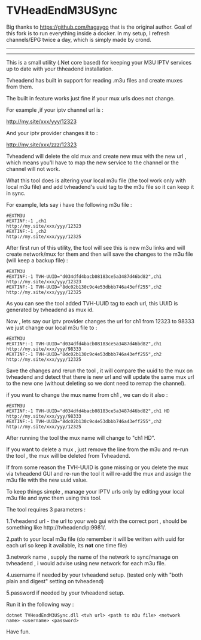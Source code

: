 # TVHeadEndM3USync

Big thanks to https://github.com/hagaygo that is the original author. Goal of this fork is to run everything inside a docker. In my setup, I refresh channels/EPG twice a day, which is simply made by crond.

------------





------------
This is a small utility (.Net core based) for keeping your M3U IPTV services up to date with your thheadend installation.

Tvheadend has built in support for reading .m3u files and create muxes from them.

The built in feature works just fine if your mux urls does not change.

For example ,if your iptv channel url is :

http://my.site/xxx/yyy/12323

And your iptv provider changes it to :

http://my.site/xxx/zzz/12323

Tvheadend will delete the old mux and create new mux with the new url , which means you'll have to map the new service to the channel or the channel will not work.

What this tool does is altering your local m3u file (the tool work only with local m3u file) and add tvheadend's uuid tag to the m3u file so it can keep it in sync.

For example, lets say i have the following m3u file :

```
#EXTM3U
#EXTINF:-1 ,ch1
http://my.site/xxx/yyy/12323
#EXTINF:-1 ,ch2
http://my.site/xxx/yyy/12325
```
After first run of this utility, the tool will see this is new m3u links and will create network/mux for them and then will save the changes to the m3u file (will keep a backup file) :

```
#EXTM3U
#EXTINF:-1 TVH-UUID="d034dfd4bacb08183ce5a3487d46bd82",ch1
http://my.site/xxx/yyy/12323
#EXTINF:-1 TVH-UUID="8dc02b130c9c4e53dbbb746a43eff255",ch2
http://my.site/xxx/yyy/12325
```
As you can see the tool added TVH-UUID tag to each url, this UUID is generated by tvheadend as mux id.

Now , lets say our iptv provider changes the url for ch1 from 12323 to 98333 we just change our local m3u file to :

```
#EXTM3U
#EXTINF:-1 TVH-UUID="d034dfd4bacb08183ce5a3487d46bd82",ch1
http://my.site/xxx/yyy/98333
#EXTINF:-1 TVH-UUID="8dc02b130c9c4e53dbbb746a43eff255",ch2
http://my.site/xxx/yyy/12325
```

Save the changes and rerun the tool , it will compare the uuid to the mux on tvheadend and detect that there is new url and will update the same mux url to the new one (without deleting so we dont need to remap the channel).

if you want to change the mux name from ch1 , we can do it also :

```
#EXTM3U
#EXTINF:-1 TVH-UUID="d034dfd4bacb08183ce5a3487d46bd82",ch1 HD
http://my.site/xxx/yyy/98333
#EXTINF:-1 TVH-UUID="8dc02b130c9c4e53dbbb746a43eff255",ch2
http://my.site/xxx/yyy/12325
```

After running the tool the mux name will change to "ch1 HD".

If you want to delete a mux , just remove the line from the m3u and re-run the tool , the mux will be deleted from Tvheadend.

If from some reason the TVH-UUID is gone missing or you delete the mux via tvheadend GUI and re-run the tool it will re-add the mux and assign the m3u file with the new uuid value.

To keep things simple , manage your IPTV urls only by editing your local m3u file and sync them using this tool.

The tool requires 3 parameters :

1.Tvheadend url - the url to your web gui with the correct port , should be something like http://tvheadendip:9981/.

2.path to your local m3u file (do remember it will be written with uuid for each url so keep it available, its **not** one time file)

3.network name , supply the name of the network to sync/manage on tvheadend , i would advise using new network for each m3u file.

4.username if needed by your tvheadend setup. (tested only with "both plain and digest" setting on tvheadend) 

5.password if needed by your tvheadend setup.

Run it in the following way :

```
dotnet TVHeadEndM3USync.dll <tvh url> <path to m3u file> <network name> <username> <password>
```

Have fun.
